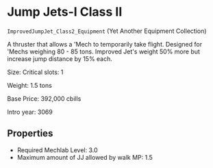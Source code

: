 # Jump Jets-I Class II

`ImprovedJumpJet_Class2_Equipment` (Yet Another Equipment Collection)

A thruster that allows a 'Mech to temporarily take flight.  Designed for 'Mechs weighing 80 - 85 tons. Improved Jet's weight 50% more but increase jump distance by 15% each.

Size: Critical slots: 1

Weight: 1.5 tons

Base Price: 392,000 cbills

Intro year: 3069

## Properties
* Required Mechlab Level: 3.0 
* Maximum amount of JJ allowed by walk MP: 1.5 
